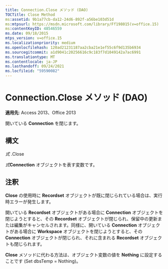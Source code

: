 ```yaml
---
title: Connection.Close メソッド (DAO)
TOCTitle: Close Method
ms:assetid: 9b1a77cb-da12-24d6-892f-a56be103d51d
ms:mtpsurl: https://msdn.microsoft.com/library/Ff198015(v=office.15)
ms:contentKeyID: 48546559
ms.date: 09/18/2015
mtps_version: v=office.15
ms.localizationpriority: medium
ms.openlocfilehash: 120ad21231187aa2cba21e1ef55c6f9d135b6934
ms.sourcegitcommit: a1d9041c20256616c9c183f7d1049142a7ac6991
ms.translationtype: MT
ms.contentlocale: ja-JP
ms.lasthandoff: 09/24/2021
ms.locfileid: "59590082"
---
```

# <a name="connectionclose-method-dao"></a>Connection.Close メソッド (DAO)


**適用先**: Access 2013、Office 2013

開いている **Connection** を閉じます。

## <a name="syntax"></a>構文

*式* .Close

*式***Connection** オブジェクトを表す変数です。

## <a name="remarks"></a>注釈

**Close** の使用時に **Recordset** オブジェクトが既に閉じられている場合は、実行時エラーが発生します。

開いている **Recordset** オブジェクトがある場合に **Connection** オブジェクトを閉じようとすると、その **Recordset** オブジェクトが閉じられ、保留中の更新または編集がキャンセルされます。同様に、開いている **Connection** オブジェクトがある場合に **Workspace** オブジェクトを閉じようとすると、その **Connection** オブジェクトが閉じられ、それに含まれる **Recordset** オブジェクトも閉じられます。

**Close** メソッドに代わる方法は、オブジェクト変数の値を **Nothing** に設定することです (Set dbsTemp = Nothing)。

